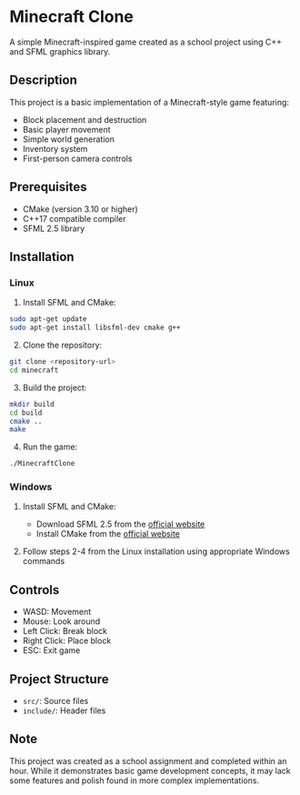 # Minecraft Clone

A simple Minecraft-inspired game created as a school project using C++ and SFML graphics library.

## Description

This project is a basic implementation of a Minecraft-style game featuring:
- Block placement and destruction
- Basic player movement
- Simple world generation
- Inventory system
- First-person camera controls

## Prerequisites

- CMake (version 3.10 or higher)
- C++17 compatible compiler
- SFML 2.5 library

## Installation

### Linux
1. Install SFML and CMake:
```bash
sudo apt-get update
sudo apt-get install libsfml-dev cmake g++
```

2. Clone the repository:
```bash
git clone <repository-url>
cd minecraft
```

3. Build the project:
```bash
mkdir build
cd build
cmake ..
make
```

4. Run the game:
```bash
./MinecraftClone
```

### Windows
1. Install SFML and CMake:
   - Download SFML 2.5 from the [official website](https://www.sfml-dev.org/download.php)
   - Install CMake from the [official website](https://cmake.org/download/)

2. Follow steps 2-4 from the Linux installation using appropriate Windows commands

## Controls
- WASD: Movement
- Mouse: Look around
- Left Click: Break block
- Right Click: Place block
- ESC: Exit game

## Project Structure
- `src/`: Source files
- `include/`: Header files

## Note
This project was created as a school assignment and completed within an hour. While it demonstrates basic game development concepts, it may lack some features and polish found in more complex implementations.
